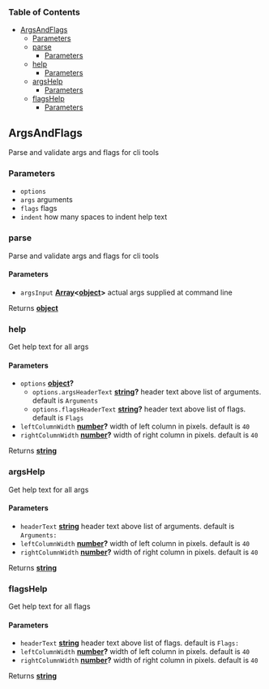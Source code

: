 <!-- Generated by documentation.js. Update this documentation by updating the source code. -->

### Table of Contents

-   [ArgsAndFlags][1]
    -   [Parameters][2]
    -   [parse][3]
        -   [Parameters][4]
    -   [help][5]
        -   [Parameters][6]
    -   [argsHelp][7]
        -   [Parameters][8]
    -   [flagsHelp][9]
        -   [Parameters][10]

## ArgsAndFlags

Parse and validate args and flags for cli tools

### Parameters

-   `options`  
-   `args`  arguments
-   `flags`  flags
-   `indent`  how many spaces to indent help text

### parse

Parse and validate args and flags for cli tools

#### Parameters

-   `argsInput` **[Array][11]&lt;[object][12]>** actual args supplied at command line

Returns **[object][12]** 

### help

Get help text for all args

#### Parameters

-   `options` **[object][12]?** 
    -   `options.argsHeaderText` **[string][13]?** header text above list of arguments. default is `Arguments`
    -   `options.flagsHeaderText` **[string][13]?** header text above list of flags. default is `Flags`
-   `leftColumnWidth` **[number][14]?** width of left column in pixels. default is `40`
-   `rightColumnWidth` **[number][14]?** width of right column in pixels. default is `40`

Returns **[string][13]** 

### argsHelp

Get help text for all args

#### Parameters

-   `headerText` **[string][13]** header text above list of arguments. default is `Arguments:`
-   `leftColumnWidth` **[number][14]?** width of left column in pixels. default is `40`
-   `rightColumnWidth` **[number][14]?** width of right column in pixels. default is `40`

Returns **[string][13]** 

### flagsHelp

Get help text for all flags

#### Parameters

-   `headerText` **[string][13]** header text above list of flags. default is `Flags:`
-   `leftColumnWidth` **[number][14]?** width of left column in pixels. default is `40`
-   `rightColumnWidth` **[number][14]?** width of right column in pixels. default is `40`

Returns **[string][13]** 

[1]: #argsandflags

[2]: #parameters

[3]: #parse

[4]: #parameters-1

[5]: #help

[6]: #parameters-2

[7]: #argshelp

[8]: #parameters-3

[9]: #flagshelp

[10]: #parameters-4

[11]: https://developer.mozilla.org/docs/Web/JavaScript/Reference/Global_Objects/Array

[12]: https://developer.mozilla.org/docs/Web/JavaScript/Reference/Global_Objects/Object

[13]: https://developer.mozilla.org/docs/Web/JavaScript/Reference/Global_Objects/String

[14]: https://developer.mozilla.org/docs/Web/JavaScript/Reference/Global_Objects/Number
